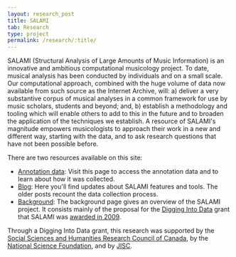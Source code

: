 ```yaml
---
layout: research_post
title: SALAMI
tab: Research
type: project
permalink: /research/:title/
---
```


SALAMI (Structural Analysis of Large Amounts of Music Information) is an innovative and ambitious computational musicology project. To date, musical analysis has been conducted by individuals and on a small scale. Our computational approach, combined with the huge volume of data now available from such source as the Internet Archive, will: a) deliver a very substantive corpus of musical analyses in a common framework for use by music scholars, students and beyond; and, b) establish a methodology and tooling which will enable others to add to this in the future and to broaden the application of the techniques we establish. A resource of SALAMI's magnitude empowers musicologists to approach their work in a new and different way, starting with the data, and to ask research questions that have not been possible before.

There are two resources available on this site:

* [Annotation data](http://ddmal.music.mcgill.ca/research/salami/annotations): Visit this page to access the annotation data and to learn about how it was collected.
* [Blog](http://ddmal.music.mcgill.ca/blog/author:jordan): Here you'll find updates about SALAMI features and tools. The older posts recount the data collection process.
* [Background](http://ddmal.music.mcgill.ca/research/salami/background): The background page gives an overview of the SALAMI project. It consists mainly of the proposal for the [Digging Into Data](http://www.diggingintodata.org/) grant that SALAMI was [awarded in 2009](http://diggingintodata.org/awards/2009/project/structural-analysis-large-amounts-music-information).  

Through a Digging Into Data grant, this research was supported by the [Social Sciences and Humanities Research Council of Canada](http://www.sshrc-crsh.gc.ca/), by the [National Science Foundation](http://www.nsf.gov/), and by [JISC](https://www.jisc.ac.uk/).
